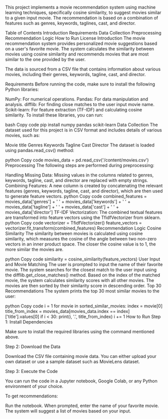 This project implements a movie recommendation system using machine learning techniques, specifically cosine similarity, to suggest movies similar to a given input movie. The recommendation is based on a combination of features such as genres, keywords, taglines, cast, and director.

Table of Contents
Introduction
Requirements
Data Collection
Preprocessing
Recommendation Logic
How to Run
License
Introduction
The movie recommendation system provides personalized movie suggestions based on a user's favorite movie. The system calculates the similarity between movies using cosine similarity and recommends movies that are most similar to the one provided by the user.

The data is sourced from a CSV file that contains information about various movies, including their genres, keywords, tagline, cast, and director.

Requirements
Before running the code, make sure to install the following Python libraries:

NumPy: For numerical operations.
Pandas: For data manipulation and analysis.
difflib: For finding close matches to the user input movie name.
Scikit-learn: For feature extraction (TF-IDF) and calculating cosine similarity.
To install these libraries, you can run:

bash
Copy code
pip install numpy pandas scikit-learn
Data Collection
The dataset used for this project is in CSV format and includes details of various movies, such as:

Movie title
Genres
Keywords
Tagline
Cast
Director
The dataset is loaded using pandas.read_csv() method:

python
Copy code
movies_data = pd.read_csv('/content/movies.csv')
Preprocessing
The following steps are performed during preprocessing:

Handling Missing Data: Missing values in the columns related to genres, keywords, tagline, cast, and director are replaced with empty strings.
Combining Features: A new column is created by concatenating the relevant features (genres, keywords, tagline, cast, and director), which are then used to generate feature vectors.
python
Copy code
combined_features = movies_data['genres'] + ' ' + movies_data['keywords'] + ' ' + movies_data['tagline'] + ' ' + movies_data['cast'] + ' ' + movies_data['director']
TF-IDF Vectorization: The combined textual features are transformed into feature vectors using the TfidfVectorizer from sklearn.
python
Copy code
vectorizer = TfidfVectorizer()
feature_vectors = vectorizer.fit_transform(combined_features)
Recommendation Logic
Cosine Similarity
The similarity between movies is calculated using cosine similarity, which measures the cosine of the angle between two non-zero vectors in an inner product space. The closer the cosine value is to 1, the more similar the movies are.

python
Copy code
similarity = cosine_similarity(feature_vectors)
User Input and Movie Matching
The user is prompted to input the name of their favorite movie.
The system searches for the closest match to the user input using the difflib.get_close_matches() method.
Based on the index of the matched movie, the system calculates similarity scores with all other movies.
The movies are then sorted by their similarity score in descending order.
Top 30 Recommendations
The system prints the top 30 most similar movies to the user:

python
Copy code
i = 1
for movie in sorted_similar_movies:
  index = movie[0]
  title_from_index = movies_data[movies_data.index == index]['title'].values[0]
  if i < 30:
    print(i, '.', title_from_index)
    i += 1
How to Run
Step 1: Install Dependencies

Make sure to install the required libraries using the command mentioned above.

Step 2: Download the Data

Download the CSV file containing movie data. You can either upload your own dataset or use a sample dataset such as MovieLens dataset.

Step 3: Execute the Code

You can run the code in a Jupyter notebook, Google Colab, or any Python environment of your choice.

To get recommendations:

Run the notebook.
When prompted, enter the name of your favorite movie.
The system will suggest a list of movies based on your input.
